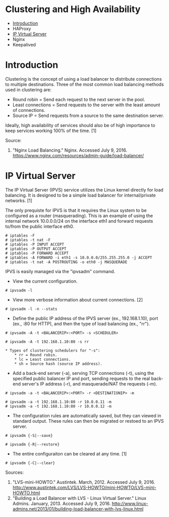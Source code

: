 # Clustering and High Availability

* [Introduction](#introduction)
* HAProxy
* [IP Virtual Server](#ip-virtual-server)
* Nginx
* Keepalived


# Introduction

Clustering is the concept of using a load balancer to distribute connections to multiple destinations. Three of the most common load balancing methods used in clustering are:

* Round robin = Send each request to the next server in the pool.
* Least connections = Send requests to the server with the least amount of connections.
* Source IP = Send requests from a source to the same destination server.

Ideally, high availability of services should also be of high importance to keep services working 100% of the time. [1]

Source:

1. "Nginx Load Balancing." Nginx. Accessed July 9, 2016. https://www.nginx.com/resources/admin-guide/load-balancer/


# IP Virtual Server

The IP Virtual Server (IPVS) service utilizes the Linux kernel directly for load balancing. It is designed to be a simple load balancer for internal/private networks. [1]

The only prequiste for IPVS is that it requires the Linux system to be configured as a router (masquerading). This is an example of using the internal network 10.0.0.0/24 on the interface eth1 and forward requests to/from the public interface eth0.

```
# iptables -F
# iptables -t nat -F
# iptables -P INPUT ACCEPT
# iptables -P OUTPUT ACCEPT
# iptables -P FORWARD ACCEPT
# iptables -A FORWARD -i eth1 -s 10.0.0.0/255.255.255.0 -j ACCEPT
# iptables -t nat -A POSTROUTING -o eth0 -j MASQUERADE
```

IPVS is easily managed via the "ipvsadm" command.

* View the current configuration.
```
# ipvsadm -l
```

* View more verbose information about current connections. [2]
```
# ipvsadm -l -n --stats
```

* Define the public IP address of the IPVS server (ex., 192.168.1.10), port (ex., :80 for HTTP), and then the  type of load balancing (ex., "rr").
```
# ipvsadm -A -t <BALANCERIP>:<PORT> -s <SCHEDULER>
```
```
# ipvsadm -A -t 192.168.1.10:80 -s rr
```
    * Types of clustering schedulers for "-s":
        * rr = Round robin.
        * lc = Least connections.
        * sh = Source hash (source IP address).

* Add a back-end server (-a), serving TCP connections (-t), using the specified public balancer IP and port, sending requests to the real back-end server's IP address (-r), and masquerade/NAT the requests (-m).
```
# ipvsadm -a -t <BALANCERIP>:<PORT> -r <DESTINATIONIP> -m
```
```
# ipvsadm -a -t 192.168.1.10:80 -r 10.0.0.11 -m
# ipvsadm -a -t 192.168.1.10:80 -r 10.0.0.12 -m
```

* The configuration rules are automatically saved, but they can viewed in standard output. These rules can then be migrated or restoed to an IPVS server.
```
# ipvsadm {-S|--save}
```
```
# ipvsadm {-R|--restore}
```

* The entire configuraiton can be cleared at any time. [1]
```
# ipvsadm {-C|--clear}
```

Sources:

1. "LVS-mini-HOWTO." Austintek. March, 2012. Accessed July 9, 2016. http://www.austintek.com/LVS/LVS-HOWTO/mini-HOWTO/LVS-mini-HOWTO.html
2. "Building a Load Balancer with LVS - Linux Virtual Server." Linux Admins. January, 2013. Accessed July 9, 2016. http://www.linux-admins.net/2013/01/building-load-balancer-with-lvs-linux.html
